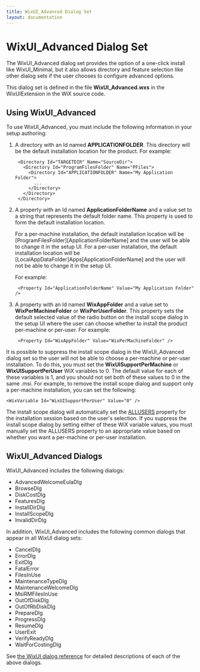 ```yaml
---
title: WixUI_Advanced Dialog Set
layout: documentation
---
```

# WixUI_Advanced Dialog Set

The WixUI\_Advanced dialog set provides the option of a one-click install like WixUI\_Minimal, but it also allows directory and feature selection like other dialog sets if the user chooses to configure advanced options.

This dialog set is defined in the file <b>WixUI_Advanced.wxs</b> in the WixUIExtension in the WiX source code.

## Using WixUI_Advanced

To use WixUI_Advanced, you must include the following information in your setup authoring:

1. A directory with an Id named <b>APPLICATIONFOLDER</b>. This directory will be the default installation location for the product. For example:

        <Directory Id="TARGETDIR" Name="SourceDir">
          <Directory Id="ProgramFilesFolder" Name="PFiles">
            <Directory Id="APPLICATIONFOLDER" Name="My Application Folder">
              ...
            </Directory>
          </Directory>
        </Directory>
  
1. A property with an Id named <b>ApplicationFolderName</b> and a value set to a string that represents the default folder name. This property is used to form the default installation location.

    For a per-machine installation, the default installation location will be [ProgramFilesFolder][ApplicationFolderName] and the user will be able to change it in the setup UI. For a per-user installation, the default installation location will be [LocalAppDataFolder]Apps\[ApplicationFolderName] and the user will not be able to change it in the setup UI.

    For example:

        <Property Id="ApplicationFolderName" Value="My Application Folder" />

1. A property with an Id named <b>WixAppFolder</b> and a value set to <b>WixPerMachineFolder</b> or <b>WixPerUserFolder</b>. This property sets the default selected value of the radio button on the install scope dialog in the setup UI where the user can choose whether to install the product per-machine or per-user. For example:

        <Property Id="WixAppFolder" Value="WixPerMachineFolder" />

It is possible to suppress the install scope dialog in the WixUI_Advanced dialog set so the user will not be able to choose a per-machine or per-user installation. To do this, you must set the <b>WixUISupportPerMachine</b> or <b>WixUISupportPerUser</b> WiX variables to 0. The default value for each of these variables is 1, and you should not set both of these values to 0 in the same .msi. For example, to remove the install scope dialog and support only a per-machine installation, you can set the following:

    <WixVariable Id="WixUISupportPerUser" Value="0" />

The install scope dialog will automatically set the <a href="http://msdn.microsoft.com/library/aa367559.aspx" target="_blank">ALLUSERS</a> property for the installation session based on the user&apos;s selection. If you suppress the install scope dialog by setting either of these WiX variable values, you must manually set the ALLUSERS property to an appropriate value based on whether you want a per-machine or per-user installation.

## WixUI_Advanced Dialogs

WixUI_Advanced includes the following dialogs:

* AdvancedWelcomeEulaDlg
* BrowseDlg
* DiskCostDlg
* FeaturesDlg
* InstallDirDlg
* InstallScopeDlg
* InvalidDirDlg

In addition, WixUI_Advanced includes the following common dialogs that appear in all WixUI dialog sets:

* CancelDlg
* ErrorDlg
* ExitDlg
* FatalError
* FilesInUse
* MaintenanceTypeDlg
* MaintenanceWelcomeDlg
* MsiRMFilesInUse
* OutOfDiskDlg
* OutOfRbDiskDlg
* PrepareDlg
* ProgressDlg
* ResumeDlg
* UserExit
* VerifyReadyDlg
* WaitForCostingDlg

See [the WixUI dialog reference](wixui_dialogs.md) for detailed descriptions of each of the above dialogs.

